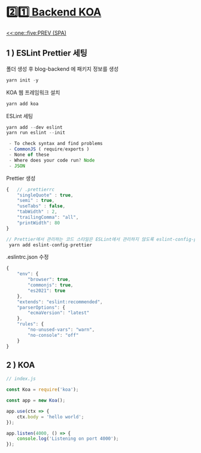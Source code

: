 # :two::one:[ Backend KOA](https://github.com/yhuj79/Learn_React/blob/master/chap/21_BackendKOA.md)

<div align="left"><a href='https://github.com/yhuj79/Learn_React/blob/master/chap/15_ContextAPI.md'><<:one::five:PREV (SPA)</a></div>
<!--<div align="right"><a href='https://github.com/yhuj79/Learn_REACT/blob/master/chap/21_BackendKOA.md'>:one::five:NEXT ( ) >></a></div>-->

## 1 ) ESLint Prettier 세팅

폴더 생성 후  blog-backend 에 패키지 정보를 생성

```javascript
yarn init -y
```

KOA 웹 프레임워크 설치

```javascript
yarn add koa
```

ESLint 세팅

```javascript
yarn add --dev eslint
yarn run eslint --init

 - To check syntax and find problems
 - CommonJS ( require/exports )
 - None of these
 - Where does your code run? Node
 - JSON
```

Prettier 생성

```javascript
{   // .prettierrc
    "singleQuote" : true,
    "semi" : true,
    "useTabs" : false,
    "tabWidth" : 2,
    "trailingComma": "all",
    "printWidth": 80
}

// Prettier에서 관리하는 코드 스타일은 ESLint에서 관리하지 않도록 eslint-config-prettier 설치
 yarn add eslint-config-prettier
```

.eslintrc.json 수정

```javascript
{
    "env": {
        "browser": true,
        "commonjs": true,
        "es2021": true
    },
    "extends": "eslint:recommended",
    "parserOptions": {
        "ecmaVersion": "latest"
    },
    "rules": {
        "no-unused-vars": "warn",
        "no-console": "off"
    }
}

```

## 2 ) KOA

```javascript
// index.js

const Koa = require('koa');

const app = new Koa();

app.use(ctx => {
    ctx.body = 'hello world';
});

app.listen(4000, () => {
    console.log('Listening on port 4000');
});
```
